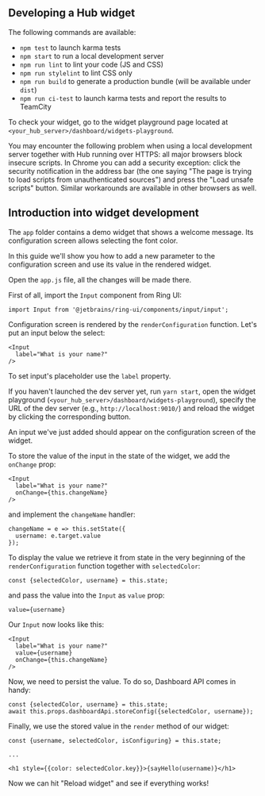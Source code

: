 ## Developing a Hub widget
The following commands are available:

  - `npm test` to launch karma tests
  - `npm start` to run a local development server
  - `npm run lint` to lint your code (JS and CSS)
  - `npm run stylelint` to lint CSS only
  - `npm run build` to generate a production bundle (will be available under `dist`)
  - `npm run ci-test` to launch karma tests and report the results to TeamCity

To check your widget, go to the widget playground page located at `<your_hub_server>/dashboard/widgets-playground`.

You may encounter the following problem when using a local development server together with Hub running over HTTPS: all major browsers block insecure scripts. 
In Chrome you can add a security exception: click the security notification in the address bar (the one saying "The page is trying to load scripts from unauthenticated sources") and 
press the "Load unsafe scripts" button. Similar workarounds are available in other browsers as well.

## Introduction into widget development
The `app` folder contains a demo widget that shows a welcome message. Its configuration screen allows selecting the font color.

In this guide we'll show you how to add a new parameter to the configuration screen and use its value in the rendered widget.

Open the `app.js` file, all the changes will be made there.

First of all, import the `Input` component from Ring UI:

```
import Input from '@jetbrains/ring-ui/components/input/input';
```

Configuration screen is rendered by the `renderConfiguration` function. Let's put an input below the select:

```
<Input
  label="What is your name?"
/>
```

To set input's placeholder use the `label` property.

If you haven't launched the dev server yet, run `yarn start`, open the widget playground (`<your_hub_server>/dashboard/widgets-playground`), 
specify the URL of the dev server (e.g., `http://localhost:9010/`) and reload the widget by clicking the corresponding button.

An input we've just added should appear on the configuration screen of the widget.

To store the value of the input in the state of the widget, we add the `onChange` prop:

```
<Input
  label="What is your name?"
  onChange={this.changeName}
/>
```

and implement the `changeName` handler:

```
changeName = e => this.setState({
  username: e.target.value
});
```

To display the value we retrieve it from state in the very beginning of the `renderConfiguration` function together with `selectedColor`:

```
const {selectedColor, username} = this.state;
```

and pass the value into the `Input` as `value` prop:

```
value={username}
```

Our `Input` now looks like this:

```
<Input
  label="What is your name?"
  value={username}
  onChange={this.changeName}
/>
```

Now, we need to persist the value. To do so, Dashboard API comes in handy:

```
const {selectedColor, username} = this.state;
await this.props.dashboardApi.storeConfig({selectedColor, username});
```

Finally, we use the stored value in the `render` method of our widget: 

```
const {username, selectedColor, isConfiguring} = this.state;

...

<h1 style={{color: selectedColor.key}}>{sayHello(username)}</h1>
```

Now we can hit "Reload widget" and see if everything works!

[1]: http://yeoman.io/

